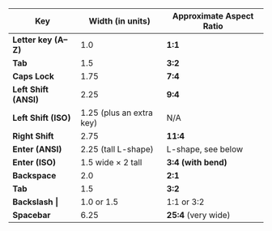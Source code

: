 | Key                   | Width (in units)         | Approximate Aspect Ratio |
| --------------------- | ------------------------ | ------------------------ |
| **Letter key (A–Z)**  | 1.0                      | **1:1**                  |
| **Tab**               | 1.5                      | **3:2**                  |
| **Caps Lock**         | 1.75                     | **7:4**                  |
| **Left Shift (ANSI)** | 2.25                     | **9:4**                  |
| **Left Shift (ISO)**  | 1.25 (plus an extra key) | N/A                      |
| **Right Shift**       | 2.75                     | **11:4**                 |
| **Enter (ANSI)**      | 2.25 (tall L-shape)      | L-shape, see below       |
| **Enter (ISO)**       | 1.5 wide × 2 tall        | **3:4 (with bend)**      |
| **Backspace**         | 2.0                      | **2:1**                  |
| **Tab**               | 1.5                      | **3:2**                  |
| **Backslash \|**      | 1.0 or 1.5               | 1:1 or 3:2               |
| **Spacebar**          | 6.25                     | **25:4** (very wide)     |
